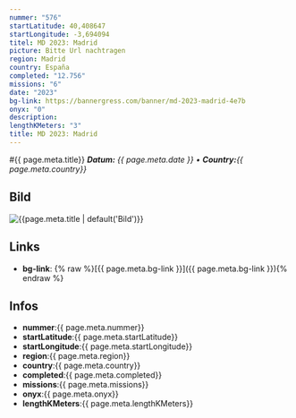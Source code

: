 ```yaml
---
nummer: "576"
startLatitude: 40,408647
startLongitude: -3,694094
titel: MD 2023: Madrid
picture: Bitte Url nachtragen
region: Madrid
country: España
completed: "12.756"
missions: "6"
date: "2023"
bg-link: https://bannergress.com/banner/md-2023-madrid-4e7b
onyx: "0"
description: 
lengthKMeters: "3"
title: MD 2023: Madrid
---
```


#{{ page.meta.title}}
_**Datum:** {{ page.meta.date }} • **Country:**{{ page.meta.country}}_

## Bild
![{{page.meta.title | default('Bild')}}]({{page.meta.picture}})

## Links
- **bg-link**: {% raw %}[{{ page.meta.bg-link }}]({{ page.meta.bg-link }}){% endraw %}

## Infos
- **nummer**:{{ page.meta.nummer}}
- **startLatitude**:{{ page.meta.startLatitude}}
- **startLongitude**:{{ page.meta.startLongitude}}
- **region**:{{ page.meta.region}}
- **country**:{{ page.meta.country}}
- **completed**:{{ page.meta.completed}}
- **missions**:{{ page.meta.missions}}
- **onyx**:{{ page.meta.onyx}}
- **lengthKMeters**:{{ page.meta.lengthKMeters}}


